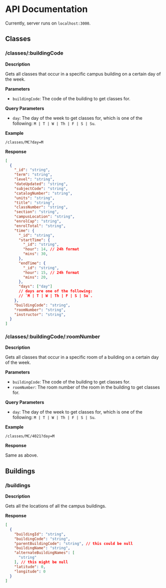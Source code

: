 # API Documentation

Currently, server runs on `localhost:3000`.

## Classes

### /classes/:buildingCode

**Description**

Gets all classes that occur in a specific campus building on a certain day of the week.

**Parameters**

- `buildingCode`: The code of the building to get classes for.

**Query Parameters**

  - `day`: The day of the week to get classes for, which is one of the following: `M | T | W | Th | F | S | Su`.

**Example**

`/classes/MC?day=M`

**Response**
```json
[
  {
    "_id": "string",
    "term": "string",
    "level": "string",
    "dateUpdated": "string",
    "subjectCode": "string",
    "catalogNumber": "string",
    "units": "string",
    "title": "string",
    "classNumber": "string",
    "section": "string",
    "campusLocation": "string",
    "enrolCap": "string",
    "enrolTotal": "string",
    "time": {
      "_id": "string",
      "startTime": {
        "_id": "string",
        "hour": 14, // 24h format
        "mins": 30,
      },
      "endTime": {
        "_id": "string",
        "hour": 15, // 24h format
        "mins": 20,
      },
      "days": ["day"] 
      // days are one of the following:  
      // `M | T | W | Th | F | S | Su`.
    },
    "buildingCode": "string",
    "roomNumber": "string",
    "instructor": "string",
  }
]
```

### /classes/:buildingCode/:roomNumber

**Description**

Gets all classes that occur in a specific room of a building on a certain day of the week.

**Parameters**

- `buildingCode`: The code of the building to get classes for.
- `roomNumber`: The room number of the room in the building to get classes for.

**Query Parameters**

  - `day`: The day of the week to get classes for, which is one of the following: `M | T | W | Th | F | S | Su`.

**Example**

`/classes/MC/4021?day=M`

**Response**

Same as above.

## Buildings

### /buildings

**Description**

Gets all the locations of all the campus buildings.

**Response**
```json
[
  {
    "buildingId": "string",
    "buildingCode": "string",
    "parentBuildingCode": "string", // this could be null
    "buildingName": "string",
    "alternateBuildingNames": [
      "string"
    ], // this might be null
    "latitude": 0,
    "longitude": 0
  }
]
```

